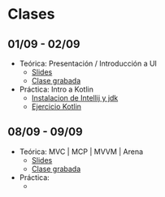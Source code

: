 # Clases

## 01/09 - 02/09

- Teórica: Presentación / Introducción a UI
  * [Slides](https://docs.google.com/presentation/d/e/2PACX-1vREsqskUm42wABAimfkdB-GYq0yGIY1DHn3nYAEUJQX4PsoXilJvPGhwAcOFE46--WG00cCsVUtMaxH/pub?start=false&loop=false&delayms=3000)
  * [Clase grabada](https://youtu.be/yP7lTOgjdZE)
- Práctica: Intro a Kotlin
  * [Instalacion de Intellij y jdk](https://youtu.be/ekmu9tCEapg)
  * [Ejercicio Kotlin](https://youtu.be/R5LVEY5X43A)

## 08/09 - 09/09

- Teórica: MVC | MCP | MVVM | Arena
  * [Slides](https://docs.google.com/presentation/d/e/2PACX-1vQbnLQYNdoy_8SnWtT2gBqDVZyuyBN3F3wuCtgGq3gAwFc4zT-kM9oRDyEMyGl0IbqqUqWBlrWXQhBx/pub?start=false&loop=false&delayms=60000)
  * [Clase grabada](https://youtu.be/IUi-zk9_Nhw)
- Práctica: 
  * []()
